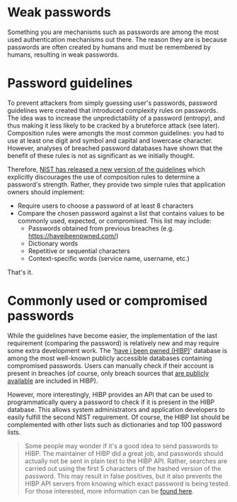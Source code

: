 # Weak passwords
Something you are mechanisms such as passwords are among the most used authentication mechanisms out there. The reason they are is because passwords are often created by humans and must be remembered by humans, resulting in weak passwords. 

# Password guidelines
To prevent attackers from simply guessing user's passwords, password guidelines were created that introduced complexity rules on passwords. The idea was to increase the unpredictability of a password (entropy), and thus making it less likely to be cracked by a bruteforce attack (see later). Composition rules were amongts the most common guidelines: you had to use at least one digit and symbol and capital and lowercase character. However, analyses of breached password databases have shown that the benefit of these rules is not as significant as we initially thought. 

Therefore, [NIST has released a new version of the guidelines](https://pages.nist.gov/800-63-3/sp800-63b.html#memsecret) which explicitly discourages the use of composition rules to determine a password's strength. Rather, they provide two simple rules that application owners should implement:
* Require users to choose a password of at least 8 characters
* Compare the chosen password against a list that contains values to be commonly used, expected, or compromised. This list may include:
    * Passwords obtained from previous breaches (e.g. https://haveibeenpwned.com/)
    * Dictionary words
    * Repetitive or sequential characters
    * Context-specific words (service name, username, etc.)

That's it. 

# Commonly used or compromised passwords
While the guidelines have become easier, the implementation of the last requirement (comparing the password) is relatively new and may require some extra development work. The '[have i been pwned (HIBP)](https://haveibeenpwned.com/)' database is among the most well-known publicly accessible databases containing compromised passwords. Users can manually check if their account is present in breaches (of course, only breach sources that [are publicly available](https://haveibeenpwned.com/PwnedWebsites) are included in HIBP). 

However, more interestingly, HIBP provides an API that can be used to programmatically query a password to check if it is present in the HIBP database. This allows system administrators and application developers to easily fulfill the second NIST requirement. Of course, the HIBP list should be complemented with other lists such as dictionaries and top 100 password lists.

> Some people may wonder if it's a good idea to send passwords to HIBP. The maintainer of HIBP did a great job, and passwords should actually not be sent in plain text to the HIBP API. Rather, searches are carried out using the first 5 characters of the hashed version of the password. This may result in false positives, but it also prevents the HIBP API servers from knowing which exact password is being tested. For those interested, more information can be [found here](https://www.troyhunt.com/ive-just-launched-pwned-passwords-version-2/). 

